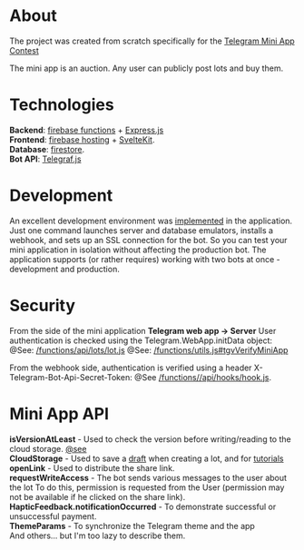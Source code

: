 # About
The project was created from scratch specifically for the [Telegram Mini App Contest](https://t.me/contest/327)


The mini app is an auction. Any user can publicly post lots and buy them.

# Technologies
**Backend**: [firebase functions](https://firebase.google.com/docs/functions) + [Express.js](https://expressjs.com/)<br>
**Frontend**: [firebase hosting](https://firebase.google.com/docs/hosting) + [SvelteKit](https://kit.svelte.dev/).<br>
**Database**: [firestore](https://firebase.google.com/docs/firestore).<br>
**Bot API**: [Telegraf.js](https://telegrafjs.org/#/)<br>


# Development
An excellent development environment was [implemented](/setup-dev.js) in the application. Just one command launches server and database emulators, installs a webhook, and sets up an SSL connection for the bot. So you can test your mini application in isolation without affecting the production bot.
The application supports (or rather requires) working with two bots at once - development and production.

# Security
From the side of the mini application **Telegram web app -> Server** User authentication is checked using the Telegram.WebApp.initData object:
@See: [/functions/api/lots/lot.js](/functions/api/lots/lot.js)
@See: [/functions/utils.js#tgvVerifyMiniApp](https://github.com/ValeraKvip/tg-auction/blob/5cf2f9aff98542b1ec033b8657a6be7d94125344/functions/utils.js#L11) 

From the webhook side, authentication is verified using a header X-Telegram-Bot-Api-Secret-Token:
@See [/functions//api/hooks/hook.js](/functions//api/hooks/hook.js).


# Mini App API
**isVersionAtLeast** - Used to check the version before writing/reading to the cloud storage. [@see](/hosting//src/routes/lots/create/+page.svelte)<br>
**CloudStorage** - Used to save a [draft](/hosting//src/routes/lots/create/+page.svelte) when creating a lot, and for [tutorials](/hosting//src/components/slot/TutorialView.svelte)<br>
**openLink** - Used to distribute the share link.<br>
**requestWriteAccess** - The bot sends various messages to the user about the lot To do this, permission is requested from the User (permission may not be available if he clicked on the share link).<br>
**HapticFeedback.notificationOccurred** - To demonstrate successful or unsuccessful payment.<br>
**ThemeParams** - To synchronize the Telegram theme and the app <br>
And others... but I'm too lazy to describe them.
